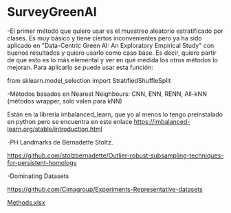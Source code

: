 # SurveyGreenAI

-El primer método que quiero usar es el muestreo aleatorio estratificado por clases. Es muy básico y tiene ciertos inconvenientes pero ya ha sido aplicado en "Data-Centric Green AI: An Exploratory Empirical Study" con buenos resultados y quiero usarlo como caso base. Es decir, quiero partir de que esto es lo más elemental y ver en qué medida los otros métodos lo mejoran. Para aplicarlo se puede usar esta función:

from sklearn.model_selection import StratifiedShuffleSplit

-Métodos basados en Nearest Neighbours: CNN, ENN, RENN, All-kNN (métodos wrapper, solo valen para kNN)

Están en la librería imbalanced_learn, que yo al menos lo tengo preinstalado en python pero se encuentra en este enlace
https://imbalanced-learn.org/stable/introduction.html

-PH Landmarks de Bernadette Stoltz. 

https://github.com/stolzbernadette/Outlier-robust-subsampling-techniques-for-persistent-homology

-Dominating Datasets

https://github.com/Cimagroup/Experiments-Representative-datasets

[Methods.xlsx](https://github.com/Cimagroup/SurveyGreenAI/files/12558633/Methods.xlsx)
